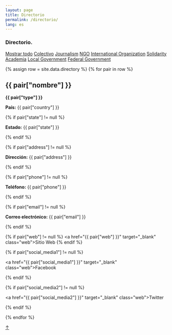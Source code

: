 ```yaml
---
layout: page
title: Directorio
permalink: /directorio/
lang: es
---
```


<h3>Directorio.</h3>


<div class="side">
  <a href="#" class="tag factive" data-filter="all">Mostrar todo</a>
  <a href="#" class="tag" data-filter=".Colectivo">Colectivo</a>
  <a href="#" class="tag" data-filter=".Journalism">Journalism</a>
  <a href="#" class="tag" data-filter=".NGO">NGO</a>
  <a href="#" class="tag" data-filter=".InternationalOrganization">International Organization</a>
  <a href="#" class="tag" data-filter=".Solidarity">Solidarity</a>
  <a href="#" class="tag" data-filter=".Academia">Academia</a>
  <a href="#" class="tag" data-filter=".LocalGovernment">Local Government</a>
  <a href="#" class="tag" data-filter=".FederalGovernment">Federal Government</a>
</div>



<div class="directorio">

{% assign row = site.data.directory %}
{% for pair in row %}


<!-- <div class="line animatable fadeInUp {{ pair["type"] }} {{ pair["country"] }}">-->
<div class="line {{ pair["type"] }} {{ pair["country"] }}">

  <h2>{{ pair["nombre"] }}</h2>

  <p><strong>{{ pair["type"] }}</strong></p>
  <p><strong>País:</strong> {{ pair["country"] }}</p>

  {% if pair["state"] != null %}
    <p><strong>Estado:</strong> {{ pair["state"] }}</p>
  {% endif %}

  {% if pair["address"] != null %}
    <p><strong>Dirección:</strong> {{ pair["address"] }} </p>
  {% endif %}

  {% if pair["phone"] != null %}
    <p><strong>Teléfono:</strong> {{ pair["phone"] }}</p>
  {% endif %}

  {% if pair["email"] != null %}
    <p><strong>Correo electrónico:</strong> {{ pair["email"] }}</p>
  {% endif %}

  {% if pair["web"] != null %}
    <a href="{{ pair["web"] }}" target="_blank" class="web">Sitio Web</a>
  {% endif %}

  {% if pair["social_media1"] != null %}
    <p><a href="{{ pair["social_media1"] }}" target="_blank" class="web">Facebook</a></p>
  {% endif %}

  {% if pair["social_media2"] != null %}
    <p><a href="{{ pair["social_media2"] }}" target="_blank" class="web">Twitter</a></p>
  {% endif %}

  </div>

{% endfor %}
</div><!-- directorio -->


<a href="#" id="top">↑</a>
